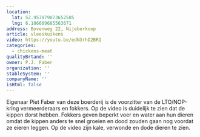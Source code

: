 ```yaml
---
location:
  lat: 52.957879073652585
  lng: 6.186609685563671
address: Bovenweg 22, Nijeberkoop
article: vleeskuikens
video: https://youtu.be/edN3rhD2BRQ
categories:
  - chickens-meat
qualityBrtand: ''
owner: P.J. Faber
organization: ''
stableSystem: ''
companyName: ''
isHtml: false
---
```

Eigenaar Piet Faber van deze boerderij is de voorzitter van de LTO/NOP-kring vermeerderaars en fokkers. Op de video is duidelijk te zien dat de kippen dorst hebben. Fokkers geven beperkt voer en water aan hun dieren omdat de kippen anders te snel groeien en dood zouden gaan nog voordat ze eieren leggen. Op de video zijn kale, verwonde en dode dieren te zien.
